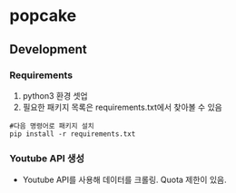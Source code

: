 # popcake

## Development
### Requirements
1. python3 환경 셋업
2. 필요한 패키지 목록은 requirements.txt에서 찾아볼 수 있음
```
#다음 명령어로 패키지 설치 
pip install -r requirements.txt
```

### Youtube API 생성
- Youtube API를 사용해 데이터를 크롤링. Quota 제한이 있음.
<!-- - 이외에도 pytube3 라이브러리 설치해서 사용하면 간편하게 크롤링 가능 -->

